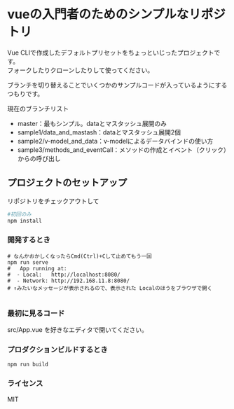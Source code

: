 # vueの入門者のためのシンプルなリポジトリ

Vue CLIで作成したデフォルトプリセットをちょっといじったプロジェクトです。  
フォークしたりクローンしたりして使ってください。

ブランチを切り替えることでいくつかのサンプルコードが入っているようにするつもりです。

現在のブランチリスト
- master：最もシンプル。dataとマスタッシュ展開のみ
- sample1/data_and_mastash：dataとマスタッシュ展開2個
- sample2/v-model_and_data：v-modelによるデータバインドの使い方
- sample3/methods_and_eventCall：メソッドの作成とイベント（クリック）からの呼び出し


## プロジェクトのセットアップ
リポジトリをチェックアウトして
```.bash
#初回のみ
npm install 
```

### 開発するとき
```
# なんかおかしくなったらCmd(Ctrl)+Cして止めてもう一回
npm run serve
#   App running at:
#  - Local:   http://localhost:8080/ 
#  - Network: http://192.168.11.8:8080/
# ↑みたいなメッセージが表示されるので、表示された Localのほうをブラウザで開く


```

### 最初に見るコード
src/App.vue を好きなエディタで開いてください。

### プロダクションビルドするとき
```
npm run build
```

### ライセンス
MIT
